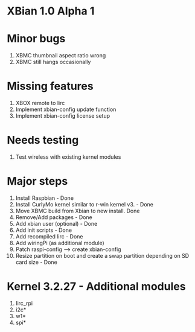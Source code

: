 XBian 1.0 Alpha 1
=============================
Minor bugs
=============================
1. XBMC thumbnail aspect ratio wrong
2. XBMC still hangs occasionally

Missing features
=============================
1. XBOX remote to lirc
2. Implement xbian-config update function
3. Implement xbian-config license setup

Needs testing
=============================
1. Test wireless with existing kernel modules

Major steps
=============================
1. Install Raspbian - Done
2. Install CurlyMo kernel similar to r-win kernel v3. - Done
3. Move XBMC build from Xbian to new install. Done
4. Remove/Add packages - Done
5. Add xbian user (optional) - Done
6. Add init scripts - Done
7. Add recompiled lirc - Done
8. Add wiringPi (as additional module)
9. Patch raspi-config --> create xbian-config
10. Resize partition on boot and create a swap partition depending on SD card size - Done

Kernel 3.2.27 - Additional modules
=================================
1. lirc_rpi
2. i2c*
3. w1*
4. spi*

